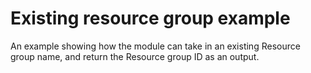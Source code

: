 # Existing resource group example

An example showing how the module can take in an existing Resource group name, and return the Resource group ID as an output.
